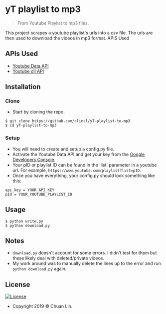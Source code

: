 
# yT playlist to mp3

> From Youtube Playlist to mp3 files.

This project scrapes a youtube playlist's urls into a csv file. The urls are then used to download the videos in mp3 format.
APIS Used

## APIs Used
- <a href="https://developers.google.com/youtube/v3"> Youtube Data API </a>
- <a href="https://github.com/ytdl-org/youtube-dl">Youtube dll API</a>

## Installation

### Clone
- Start by cloning the repo.
```shell
$ git clone https://github.com/clincl/yT-playlist-to-mp3
$ cd yT-playlist-to-mp3
```
### Setup
- You will need to create and setup a config.py file.
- Activate the Youtube Data API and get your key from the <a href="https://console.developers.google.com/projectselector2/apis/dashboard?supportedpurview=project">Google Developers Console</a>.
- Your pID or playlist ID can be found in the 'list' parameter in a youtube url. For example, `https://www.youtube.com/playlist?list=pID`.
- Once you have everything, your config.py should look something like this:
```shell
api_key = YOUR_API_KEY
pId = YOUR_YOUTUBE_PLAYLIST_ID
```

## Usage
```shell
$ python write.py
$ python download.py
```

## Notes
- `download.py` doesn't account for some errors. I didn't test for them but these likely deal with deleted/private videos. 
- My work around was to manually delete the lines up to the error and run `python download.py` again.

## License

[![License](http://img.shields.io/:license-mit-blue.svg?style=flat-square)](http://badges.mit-license.org)
- Copyright 2019 © Chuan Lin.
